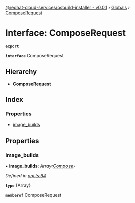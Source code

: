 [@redhat-cloud-services/osbuild-installer - v0.0.1](../README.md) › [Globals](../globals.md) › [ComposeRequest](composerequest.md)

# Interface: ComposeRequest

**`export`** 

**`interface`** ComposeRequest

## Hierarchy

* **ComposeRequest**

## Index

### Properties

* [image_builds](composerequest.md#image_builds)

## Properties

###  image_builds

• **image_builds**: *Array‹[Compose](compose.md)›*

*Defined in [api.ts:64](https://github.com/Gundersanne/javascript-clients/blob/master/packages/osbuild-installer/api.ts#L64)*

**`type`** {Array<Compose>}

**`memberof`** ComposeRequest
